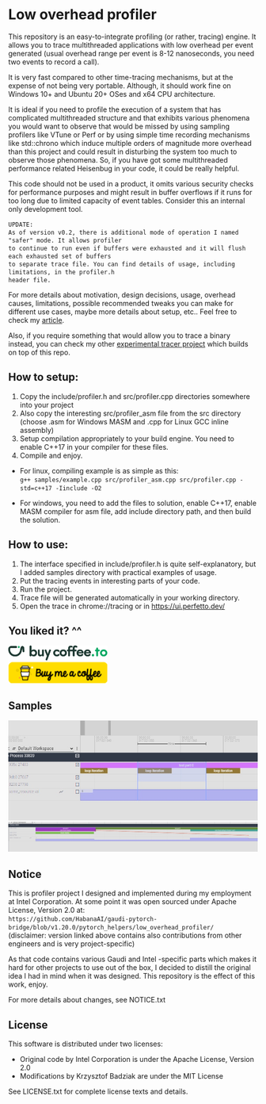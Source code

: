 # Low overhead profiler

This repository is an easy-to-integrate profiling (or rather, tracing) engine. It allows you to trace multithreaded applications with low overhead per event generated (usual overhead range per event is 8-12 nanoseconds, you need two events to record a call).

It is very fast compared to other time-tracing mechanisms, but at the expense of not being very portable. Although, it should work fine on Windows 10+ and Ubuntu 20+ OSes and x64 CPU architecture.

It is ideal if you need to profile the execution of a system that has complicated multithreaded structure and that exhibits various phenomena you would want to observe that would be missed by using sampling profilers like VTune or Perf or by using simple time recording mechanisms like std::chrono which induce multiple orders of magnitude more overhead than this project and could result in disturbing the system too much to observe those phenomena. So, if you have got some multithreaded performance related Heisenbug in your code, it could be really helpful.

This code should not be used in a product, it omits various security checks for performance purposes and might result in buffer overflows if it runs for too long due to limited capacity of event tables. Consider this an internal only development tool.

    UPDATE:  
    As of version v0.2, there is additional mode of operation I named "safer" mode. It allows profiler
    to continue to run even if buffers were exhausted and it will flush each exhausted set of buffers
    to separate trace file. You can find details of usage, including limitations, in the profiler.h
    header file.

For more details about motivation, design decisions, usage, overhead causes, limitations, possible recommended tweaks you can make for different use cases, maybe more details about setup, etc.. Feel free to check my [article](https://k-badz.github.io/optimization/low-overhead-profiler/).

Also, if you require something that would allow you to trace a binary instead, you can check my other [experimental tracer project](https://github.com/k-badz/binary-tracer) which builds on top of this repo.

## How to setup:

1. Copy the include/profiler.h and src/profiler.cpp directories somewhere into your project
2. Also copy the interesting src/profiler_asm file from the src directory (choose .asm for Windows MASM and .cpp for Linux GCC inline assembly)
3. Setup compilation appropriately to your build engine. You need to enable C++17 in your compiler for these files.
4. Compile and enjoy.

* For linux, compiling example is as simple as this:  
`g++ samples/example.cpp src/profiler_asm.cpp src/profiler.cpp -std=c++17 -Iinclude -O2`

* For windows, you need to add the files to solution, enable C++17, enable MASM compiler for asm file, add include directory path, and then build the solution.

## How to use:

1. The interface specified in include/profiler.h is quite self-explanatory, but I added samples directory with practical examples of usage.
2. Put the tracing events in interesting parts of your code.
3. Run the project.
4. Trace file will be generated automatically in your working directory.
5. Open the trace in chrome://tracing or in https://ui.perfetto.dev/

## You liked it? ^^

<a href="https://buycoffee.to/kbadz"><img src=".github/buycoffeeto.png" width="200" alt="Buy me a coffee!"></a>  
<a href="https://buymeacoffee.com/kbaggio"><img src=".github/buymeacoffee.png" width="200" alt="Buy me a coffee!"></a>

## Samples
![alt text](img/1.jpg)
![alt text](img/2.jpg)

## Notice
This is profiler project I designed and implemented during my employment at Intel Corporation. 
At some point it was open sourced under Apache License, Version 2.0 at:  
`https://github.com/HabanaAI/gaudi-pytorch-bridge/blob/v1.20.0/pytorch_helpers/low_overhead_profiler/`  
(disclaimer: version linked above contains also contributions from other engineers and is very project-specific)

As that code contains various Gaudi and Intel -specific parts which makes it hard for other projects to use out of the box, I decided to distill the original idea I had in mind when it was designed.
This repository is the effect of this work, enjoy.

For more details about changes, see NOTICE.txt

## License

This software is distributed under two licenses:
- Original code by Intel Corporation is under the Apache License, Version 2.0
- Modifications by Krzysztof Badziak are under the MIT License

See LICENSE.txt for complete license texts and details.
